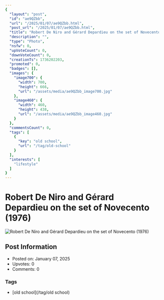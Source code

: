 ```yaml
---
{
  "layout": "post",
  "id": "ae9QZbb",
  "url": "/2025/01/07/ae9QZbb.html",
  "post_url": "/2025/01/07/ae9QZbb.html",
  "title": "Robert De Niro and Gérard Depardieu on the set of Novecento (1976)",
  "description": "",
  "type": "Photo",
  "nsfw": 0,
  "upVoteCount": 0,
  "downVoteCount": 0,
  "creationTs": 1736202203,
  "promoted": 0,
  "badges": [],
  "images": {
    "image700": {
      "width": 700,
      "height": 666,
      "url": "/assets/media/ae9QZbb_image700.jpg"
    },
    "image460": {
      "width": 460,
      "height": 438,
      "url": "/assets/media/ae9QZbb_image460.jpg"
    }
  },
  "commentsCount": 0,
  "tags": [
    {
      "key": "old school",
      "url": "/tag/old-school"
    }
  ],
  "interests": [
    "lifestyle"
  ]
}
---
```


# Robert De Niro and Gérard Depardieu on the set of Novecento (1976)

![Robert De Niro and Gérard Depardieu on the set of Novecento (1976)](/assets/media/ae9QZbb_image700.jpg)

## Post Information

- Posted on: January 07, 2025
- Upvotes: 0
- Comments: 0

### Tags

- [old school](/tag/old school)
